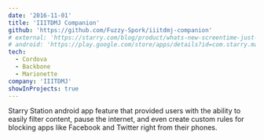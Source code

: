 ```yaml
---
date: '2016-11-01'
title: 'IIITDMJ Companion'
github: 'https://github.com/Fuzzy-Spork/iiitdmj-companion'
# external: 'https://starry.com/blog/product/whats-new-screentime-just-got-better-for-parents'
# android: 'https://play.google.com/store/apps/details?id=com.starry.management&hl=en_US'
tech:
  - Cordova
  - Backbone
  - Marionette
company: 'IIITDMJ'
showInProjects: true
---
```


Starry Station android app feature that provided users with the ability to easily filter content, pause the internet, and even create custom rules for blocking apps like Facebook and Twitter right from their phones.
